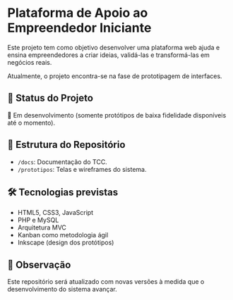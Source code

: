 # Plataforma de Apoio ao Empreendedor Iniciante

Este projeto tem como objetivo desenvolver uma plataforma web ajuda e ensina empreendedores a criar ideias, validá-las e transformá-las em negócios reais.  

Atualmente, o projeto encontra-se na fase de prototipagem de interfaces.

## 📌 Status do Projeto
🚧 Em desenvolvimento (somente protótipos de baixa fidelidade disponíveis até o momento).

## 📁 Estrutura do Repositório

- `/docs`: Documentação do TCC.
- `/prototipos`: Telas e wireframes do sistema.

## 🛠 Tecnologias previstas

- HTML5, CSS3, JavaScript
- PHP e MySQL
- Arquitetura MVC
- Kanban como metodologia ágil
- Inkscape (design dos protótipos)

## 📌 Observação

Este repositório será atualizado com novas versões à medida que o desenvolvimento do sistema avançar.

